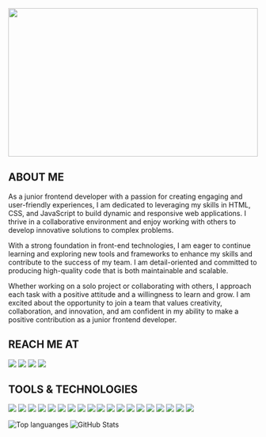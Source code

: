 <img src="https://media.giphy.com/media/RbDKaczqWovIugyJmW/giphy.gif" width="100%" height="300" />

## ABOUT ME

As a junior frontend developer with a passion for creating engaging and user-friendly experiences, I am dedicated to leveraging my skills in HTML, CSS, and JavaScript to build dynamic and responsive web applications. I thrive in a collaborative environment and enjoy working with others to develop innovative solutions to complex problems.

With a strong foundation in front-end technologies, I am eager to continue learning and exploring new tools and frameworks to enhance my skills and contribute to the success of my team. I am detail-oriented and committed to producing high-quality code that is both maintainable and scalable.

Whether working on a solo project or collaborating with others, I approach each task with a positive attitude and a willingness to learn and grow. I am excited about the opportunity to join a team that values creativity, collaboration, and innovation, and am confident in my ability to make a positive contribution as a junior frontend developer.

## REACH ME AT

<p align="left">
<a href="https://www.linkedin.com/in/fuhad479/"><img src="https://img.shields.io/badge/linkedin-%230077B5.svg?style=for-the-badge&logo=linkedin&logoColor=white"></a>
<a href="https://www.hackerrank.com/fuhad479"><img src="https://img.shields.io/badge/Hackerrank-1ba94c?style=for-the-badge&logo=hackerrank&logoColor=white"></a>
<a href="https://www.facebook.com/fuhad479"><img src="https://img.shields.io/badge/Facebook-%231877F2.svg?style=for-the-badge&logo=Facebook&logoColor=white"></a>
<a href="https://www.instagram.com/fuhad479/"><img src="https://img.shields.io/badge/Instagram-E4405F?style=for-the-badge&logo=instagram&logoColor=white"></a>
</p>

## TOOLS & TECHNOLOGIES

<p align="left">
<img src="https://img.shields.io/badge/HTML-FF5733?style=flat&logo=html5&logoColor=white">
<img src="https://img.shields.io/badge/CSS-2965F1?style=flat&logo=css3&logoColor=white">
<img src="https://img.shields.io/badge/SASS-CD669A?style=flat&logo=sass&logoColor=white">
<img src="https://img.shields.io/badge/BOOTSTRAP-4c0bce?style=flat&logo=bootstrap&logoColor=white">
<img src="https://img.shields.io/badge/TAILWIND CSS-0EA5E9?style=flat&logo=tailwindcss&logoColor=white">
<img src="https://img.shields.io/badge/JAVASCRIPT-F0DB4F?style=flat&logo=javascript&logoColor=black">
<img src="https://img.shields.io/badge/NODEJS-F0DB4F?style=flat&logo=node.js&logoColor=black">
<img src="https://img.shields.io/badge/STYLED COMPONENTS-0D1117?style=flat&logo=styledcomponents&logoColor=white">
<img src="https://img.shields.io/badge/MONGODB-00ED64?style=flat&logo=mongodb&logoColor=white">
<img src="https://img.shields.io/badge/FIREBASE-FFCB2E?style=flat&logo=firebase&logoColor=black">
<img src="https://img.shields.io/badge/EXPRESS JS-259DFF?style=flat&logo=express&logoColor=black">
<img src="https://img.shields.io/badge/REACT-61dbfb?style=flat&logo=react&logoColor=black">
<img src="https://img.shields.io/badge/NEXTJS-0070F3?style=flat&logo=next.js&logoColor=white">
<img src="https://img.shields.io/badge/VS CODE-0078d7?style=flat&logo=visualstudiocode&logoColor=white">
<img src="https://img.shields.io/badge/SLACK-541554?style=flat&logo=slack&logoColor=white">
<img src="https://img.shields.io/badge/TRELLO-0065FF?style=flat&logo=trello&logoColor=white">
<img src="https://img.shields.io/badge/DISCORD-292841?style=flat&logo=discord&logoColor=white">
<img src="https://img.shields.io/badge/GIT-F64D27?style=flat&logo=git&logoColor=white">
<img src="https://img.shields.io/badge/GITHUB-0D1117?style=flat&logo=github&logoColor=white">
</p>

<img align="left" src="https://github-readme-stats.vercel.app/api/top-langs/?username=fuhad479&langs_count=3&theme=radical" alt="Top languanges" />
<img align="left" src="https://github-readme-stats.vercel.app/api?username=fuhad479&show_icons=true&line_height=27&count_private=true&theme=radical" alt="GitHub Stats" />

<!--
**fuhad479/fuhad479** is a ✨ _special_ ✨ repository because its `README.md` (this file) appears on your GitHub profile.

Here are some ideas to get you started:

- 🔭 I’m currently working on ...
- 🌱 I’m currently learning ...
- 👯 I’m looking to collaborate on ...
- 🤔 I’m looking for help with ...
- 💬 Ask me about ...
- 📫 How to reach me: ...
- 😄 Pronouns: ...
- ⚡ Fun fact: ...
-->
